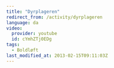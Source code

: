 ```yaml
---
title: "Dyrplageren"
redirect_from: /activity/dyrplageren
language: da
video:
  provider: youtube
  id: cYmhZTj0EDg
tags:
  - Boldløft
last_modified_at: 2013-02-15T09:11:03Z
---
```



